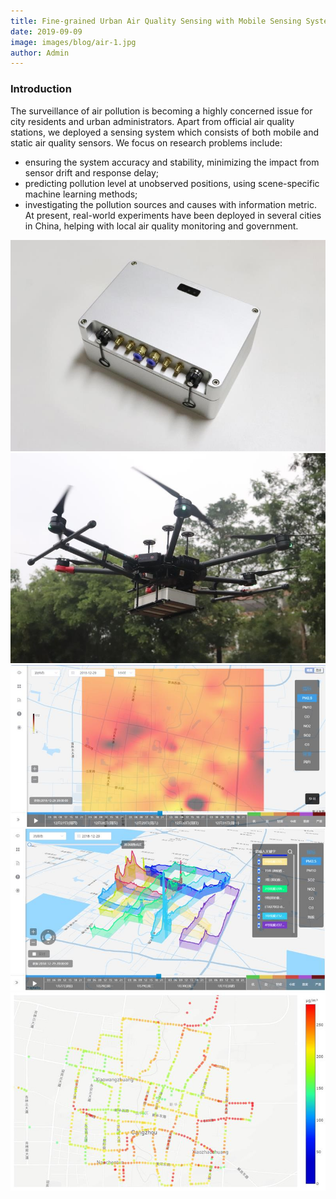```yaml
---
title: Fine-grained Urban Air Quality Sensing with Mobile Sensing Systems
date: 2019-09-09
image: images/blog/air-1.jpg
author: Admin
---
```


### Introduction
The surveillance of air pollution is becoming a highly concerned issue for city residents and urban administrators. Apart from official air quality stations, we deployed a sensing system which consists of both mobile and static air quality sensors. We focus on research problems include:

- ensuring the system accuracy and stability, minimizing the impact from sensor drift and response delay;
- predicting pollution level at unobserved positions, using scene-specific machine learning methods;
- investigating the pollution sources and causes with information metric. At present, real-world experiments have been deployed in several cities in China, helping with local air quality monitoring and government.

![Air 1](images/blog/air-1.jpg)
![Air 2](images/blog/air-2.jpg)
![Air 3](images/blog/air-3.jpg)
![Air 4](images/blog/air-4.jpg)
![Air 5](images/blog/air-5.jpg)